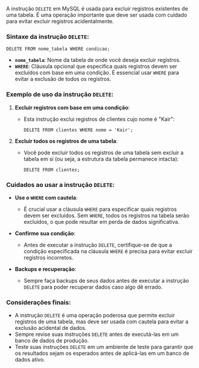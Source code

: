 A instrução `DELETE` em MySQL é usada para excluir registros existentes de uma tabela. É uma operação importante que deve ser usada com cuidado para evitar excluir registros acidentalmente.

### Sintaxe da instrução `DELETE`:

```mysql
DELETE FROM nome_tabela WHERE condicao;
```

- **`nome_tabela`**: Nome da tabela de onde você deseja excluir registros.
- **`WHERE`**: Cláusula opcional que especifica quais registros devem ser excluídos com base em uma condição. É essencial usar `WHERE` para evitar a exclusão de todos os registros.

### Exemplo de uso da instrução `DELETE`:

1. **Excluir registros com base em uma condição**:
    - Esta instrução exclui registros de clientes cujo nome é "Kair":
        ```mysql
        DELETE FROM clientes WHERE nome = 'Kair';
        ```

2. **Excluir todos os registros de uma tabela**:
    - Você pode excluir todos os registros de uma tabela sem excluir a tabela em si (ou seja, a estrutura da tabela permanece intacta):
        ```mysql
        DELETE FROM clientes;
        ```

### Cuidados ao usar a instrução `DELETE`:

- **Use o `WHERE` com cautela**:
    - É crucial usar a cláusula `WHERE` para especificar quais registros devem ser excluídos. Sem `WHERE`, todos os registros na tabela serão excluídos, o que pode resultar em perda de dados significativa.

- **Confirme sua condição**:
    - Antes de executar a instrução `DELETE`, certifique-se de que a condição especificada na cláusula `WHERE` é precisa para evitar excluir registros incorretos.

- **Backups e recuperação**:
    - Sempre faça backups de seus dados antes de executar a instrução `DELETE` para poder recuperar dados caso algo dê errado.

### Considerações finais:

- A instrução `DELETE` é uma operação poderosa que permite excluir registros de uma tabela, mas deve ser usada com cautela para evitar a exclusão acidental de dados.
- Sempre revise suas instruções `DELETE` antes de executá-las em um banco de dados de produção.
- Teste suas instruções `DELETE` em um ambiente de teste para garantir que os resultados sejam os esperados antes de aplicá-las em um banco de dados ativo.